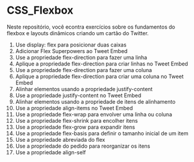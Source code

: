 # CSS_Flexbox
Neste repositório, você econtra exercícios sobre os fundamentos do flexbox e layouts dinâmicos criando um cartão do Twitter.


1. Use display: flex para posicionar duas caixas
2. Adicionar Flex Superpowers ao Tweet Embed
3. Use a propriedade flex-direction para fazer uma linha
4. Aplique a propriedade flex-direction para criar linhas no Tweet Embed
5. Use a propriedade flex-direction para fazer uma coluna
6. Aplique a propriedade flex-direction para criar uma coluna no Tweet Embed
7. Alinhar elementos usando a propriedade justify-content
8. Use a propriedade justify-content no Tweet Embed
9. Alinhar elementos usando a propriedade de itens de alinhamento
10. Use a propriedade align-items no Tweet Embed
11. Use a propriedade flex-wrap para envolver uma linha ou coluna
12. Use a propriedade flex-shrink para encolher itens
13. Use a propriedade flex-grow para expandir itens
14. Use a propriedade flex-basis para definir o tamanho inicial de um item
15. Use a propriedade abreviada do flex
16. Use a propriedade do pedido para reorganizar os itens
17. Use a propriedade align-self
